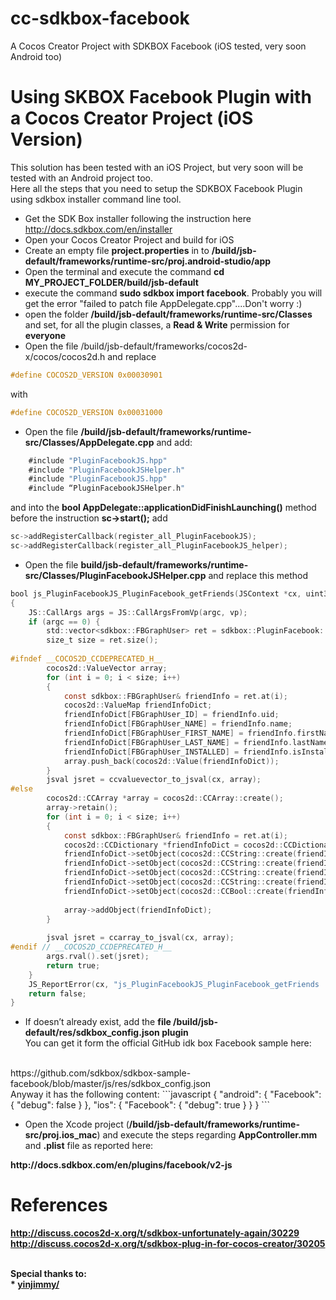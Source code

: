 # cc-sdkbox-facebook
A Cocos Creator Project with SDKBOX Facebook (iOS tested, very soon Android too)

# Using SKBOX Facebook Plugin with a Cocos Creator Project (iOS Version)

This solution has been tested with an iOS Project, but very soon will be tested with an Android project too.
<br/>
Here all the steps that you need to setup the SDKBOX Facebook Plugin using sdkbox installer command line tool.
<br/>

- Get the SDK Box installer following the instruction here http://docs.sdkbox.com/en/installer
- Open your Cocos Creator Project and build for iOS
- Create an empty file <b>project.properties</b> in to <b>/build/jsb-default/frameworks/runtime-src/proj.android-studio/app</b>
- Open the terminal and execute the command <b>cd MY_PROJECT_FOLDER/build/jsb-default</b>
- execute the command <b>sudo sdkbox import facebook</b>. Probably you will get the error "failed to patch file AppDelegate.cpp"....Don't worry :)
- open the folder <b>/build/jsb-default/frameworks/runtime-src/Classes</b> and set, for all the plugin classes, a <b>Read & Write</b> permission for <b>everyone</b>
- Open the file /build/jsb-default/frameworks/cocos2d-x/cocos/cocos2d.h and replace 
```objectivec
#define COCOS2D_VERSION 0x00030901
```
with
```objectivec
#define COCOS2D_VERSION 0x00031000
```
- Open the file <b>/build/jsb-default/frameworks/runtime-src/Classes/AppDelegate.cpp</b> and add:
```objectivec
	#include "PluginFacebookJS.hpp"
	#include "PluginFacebookJSHelper.h"
	#include "PluginFacebookJS.hpp"
	#include “PluginFacebookJSHelper.h"
```
and into the <b>bool AppDelegate::applicationDidFinishLaunching()</b> method before the instruction <b>sc->start();</b> add
```objectivec
sc->addRegisterCallback(register_all_PluginFacebookJS);
sc->addRegisterCallback(register_all_PluginFacebookJS_helper);
```
- Open the file <b/>build/jsb-default/frameworks/runtime-src/Classes/PluginFacebookJSHelper.cpp</b> and replace this method
```objectivec
bool js_PluginFacebookJS_PluginFacebook_getFriends(JSContext *cx, uint32_t argc, jsval *vp)
{
    JS::CallArgs args = JS::CallArgsFromVp(argc, vp);
    if (argc == 0) {
        std::vector<sdkbox::FBGraphUser> ret = sdkbox::PluginFacebook::getFriends();
        size_t size = ret.size();
        
#ifndef __COCOS2D_CCDEPRECATED_H__
        cocos2d::ValueVector array;
        for (int i = 0; i < size; i++)
        {
            const sdkbox::FBGraphUser& friendInfo = ret.at(i);
            cocos2d::ValueMap friendInfoDict;
            friendInfoDict[FBGraphUser_ID] = friendInfo.uid;
            friendInfoDict[FBGraphUser_NAME] = friendInfo.name;
            friendInfoDict[FBGraphUser_FIRST_NAME] = friendInfo.firstName;
            friendInfoDict[FBGraphUser_LAST_NAME] = friendInfo.lastName;
            friendInfoDict[FBGraphUser_INSTALLED] = friendInfo.isInstalled;
            array.push_back(cocos2d::Value(friendInfoDict));
        }
        jsval jsret = ccvaluevector_to_jsval(cx, array);
#else
        cocos2d::CCArray *array = cocos2d::CCArray::create();
        array->retain();
        for (int i = 0; i < size; i++)
        {
            const sdkbox::FBGraphUser& friendInfo = ret.at(i);
            cocos2d::CCDictionary *friendInfoDict = cocos2d::CCDictionary::create();
            friendInfoDict->setObject(cocos2d::CCString::create(friendInfo.uid), FBGraphUser_ID);
            friendInfoDict->setObject(cocos2d::CCString::create(friendInfo.name), FBGraphUser_NAME);
            friendInfoDict->setObject(cocos2d::CCString::create(friendInfo.firstName), FBGraphUser_FIRST_NAME);
            friendInfoDict->setObject(cocos2d::CCString::create(friendInfo.lastName), FBGraphUser_LAST_NAME);
            friendInfoDict->setObject(cocos2d::CCBool::create(friendInfo.isInstalled), FBGraphUser_INSTALLED);
            
            array->addObject(friendInfoDict);
        }
        
        jsval jsret = ccarray_to_jsval(cx, array);
#endif // __COCOS2D_CCDEPRECATED_H__
        args.rval().set(jsret);
        return true;
    }
    JS_ReportError(cx, "js_PluginFacebookJS_PluginFacebook_getFriends : wrong number of arguments");
    return false;
}
```
- If doesn’t already exist, add the <b>file /build/jsb-default/res/sdkbox_config.json plugin</b>
<br/>You can get it form the official GitHub idk box Facebook sample here:
<br/>
https://github.com/sdkbox/sdkbox-sample-facebook/blob/master/js/res/sdkbox_config.json
<br/>
Anyway it has the following content:
```javascript
{
    "android": {
        "Facebook": {
            "debug": false
        }
    }, 
    "ios": {
        "Facebook": {
            "debug": true
        }
    }
}
```

- Open the Xcode project (<b/>/build/jsb-default/frameworks/runtime-src/proj.ios_mac</b>) and execute the steps regarding <b/>AppController.mm</b> and <b>.plist</b> file 
as reported here:
<b/>
http://docs.sdkbox.com/en/plugins/facebook/v2-js

# References
http://discuss.cocos2d-x.org/t/sdkbox-unfortunately-again/30229
<br/>
http://discuss.cocos2d-x.org/t/sdkbox-plug-in-for-cocos-creator/30205

<br/>
Special thanks to:
<br>
 * <a href="http://discuss.cocos2d-x.org/users/yinjimmy/">yinjimmy/</a>



